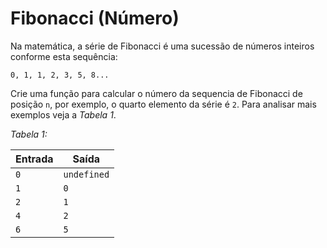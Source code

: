# Fibonacci (Número)

Na matemática, a série de Fibonacci é uma sucessão de números inteiros conforme esta sequência:

```
0, 1, 1, 2, 3, 5, 8...
```

Crie uma função para calcular o número da sequencia de Fibonacci de posição `n`, por exemplo, o quarto elemento da série é `2`. Para analisar mais exemplos veja a _Tabela 1_.

_Tabela 1:_

| Entrada | Saída       |
| ------- | ----------- |
| `0`     | `undefined` |
| `1`     | `0`         |
| `2`     | `1`         |
| `4`     | `2`         |
| `6`     | `5`         |
